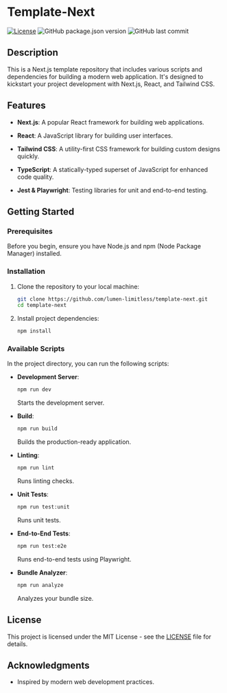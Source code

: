 # Template-Next

[![License](https://img.shields.io/badge/license-MIT-blue.svg)](LICENSE)
![GitHub package.json version](https://img.shields.io/github/package-json/v/lumen-limitless/template-next)
![GitHub last commit](https://img.shields.io/github/last-commit/lumen-limitless/template-next)

## Description

This is a Next.js template repository that includes various scripts and dependencies for building a modern web application. It's designed to kickstart your project development with Next.js, React, and Tailwind CSS.

## Features

- **Next.js**: A popular React framework for building web applications.

- **React**: A JavaScript library for building user interfaces.

- **Tailwind CSS**: A utility-first CSS framework for building custom designs quickly.

- **TypeScript**: A statically-typed superset of JavaScript for enhanced code quality.

- **Jest & Playwright**: Testing libraries for unit and end-to-end testing.

## Getting Started

### Prerequisites

Before you begin, ensure you have Node.js and npm (Node Package Manager) installed.

### Installation

1. Clone the repository to your local machine:

   ```bash
   git clone https://github.com/lumen-limitless/template-next.git
   cd template-next
   ```

2. Install project dependencies:

   ```bash
   npm install
   ```

### Available Scripts

In the project directory, you can run the following scripts:

- **Development Server**:

  ```bash
  npm run dev
  ```

  Starts the development server.

- **Build**:

  ```bash
  npm run build
  ```

  Builds the production-ready application.

- **Linting**:

  ```bash
  npm run lint
  ```

  Runs linting checks.

- **Unit Tests**:

  ```bash
  npm run test:unit
  ```

  Runs unit tests.

- **End-to-End Tests**:

  ```bash
  npm run test:e2e
  ```

  Runs end-to-end tests using Playwright.

- **Bundle Analyzer**:

  ```bash
  npm run analyze
  ```

  Analyzes your bundle size.

## License

This project is licensed under the MIT License - see the [LICENSE](LICENSE) file for details.

## Acknowledgments

- Inspired by modern web development practices.
